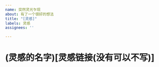 ```yaml
---
name: 突然灵光乍现
about: 有了一个很好的想法
title: "[灵感]"
labels: 灵感
assignees: ''

---
```


# (灵感的名字)[灵感链接(没有可以不写)]

[//]: # (任意内容)
